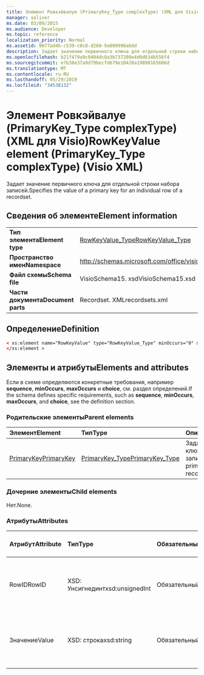 ```yaml
---
title: Элемент Ровкэйвалуе (PrimaryKey_Type complexType) (XML для Visio)
manager: soliver
ms.date: 03/09/2015
ms.audience: Developer
ms.topic: reference
localization_priority: Normal
ms.assetid: 9077ad4b-c539-c0c8-d268-9a009990abdd
description: Задает значение первичного ключа для отдельной строки набора записей.
ms.openlocfilehash: b21f479a9c0404dc8a3b737208e4d0d634b556f4
ms.sourcegitcommit: e7b38e37a9d79becfd679e10420a19890165606d
ms.translationtype: MT
ms.contentlocale: ru-RU
ms.lasthandoff: 05/29/2019
ms.locfileid: "34538132"
---
```

# <a name="rowkeyvalue-element-primarykey_type-complextype-visio-xml"></a><span data-ttu-id="6a5c6-103">Элемент Ровкэйвалуе (PrimaryKey_Type complexType) (XML для Visio)</span><span class="sxs-lookup"><span data-stu-id="6a5c6-103">RowKeyValue element (PrimaryKey_Type complexType) (Visio XML)</span></span>

<span data-ttu-id="6a5c6-104">Задает значение первичного ключа для отдельной строки набора записей.</span><span class="sxs-lookup"><span data-stu-id="6a5c6-104">Specifies the value of a primary key for an individual row of a recordset.</span></span>
  
## <a name="element-information"></a><span data-ttu-id="6a5c6-105">Сведения об элементе</span><span class="sxs-lookup"><span data-stu-id="6a5c6-105">Element information</span></span>

|||
|:-----|:-----|
|<span data-ttu-id="6a5c6-106">**Тип элемента**</span><span class="sxs-lookup"><span data-stu-id="6a5c6-106">**Element type**</span></span> <br/> |[<span data-ttu-id="6a5c6-107">RowKeyValue_Type</span><span class="sxs-lookup"><span data-stu-id="6a5c6-107">RowKeyValue_Type</span></span>](rowkeyvalue_type-complextypevisio-xml.md) <br/> |
|<span data-ttu-id="6a5c6-108">**Пространство имен**</span><span class="sxs-lookup"><span data-stu-id="6a5c6-108">**Namespace**</span></span> <br/> |http://schemas.microsoft.com/office/visio/2012/main  <br/> |
|<span data-ttu-id="6a5c6-109">**Файл схемы**</span><span class="sxs-lookup"><span data-stu-id="6a5c6-109">**Schema file**</span></span> <br/> |<span data-ttu-id="6a5c6-110">VisioSchema15. xsd</span><span class="sxs-lookup"><span data-stu-id="6a5c6-110">VisioSchema15.xsd</span></span>  <br/> |
|<span data-ttu-id="6a5c6-111">**Части документа**</span><span class="sxs-lookup"><span data-stu-id="6a5c6-111">**Document parts**</span></span> <br/> |<span data-ttu-id="6a5c6-112">Recordset. XML</span><span class="sxs-lookup"><span data-stu-id="6a5c6-112">recordsets.xml</span></span>  <br/> |
   
## <a name="definition"></a><span data-ttu-id="6a5c6-113">Определение</span><span class="sxs-lookup"><span data-stu-id="6a5c6-113">Definition</span></span>

```XML
< xs:element name="RowKeyValue" type="RowKeyValue_Type" minOccurs="0" maxOccurs="unbounded" >
</xs:element >
```

## <a name="elements-and-attributes"></a><span data-ttu-id="6a5c6-114">Элементы и атрибуты</span><span class="sxs-lookup"><span data-stu-id="6a5c6-114">Elements and attributes</span></span>

<span data-ttu-id="6a5c6-115">Если в схеме определяются конкретные требования, например **sequence**, **minOccurs**, **maxOccurs** и **choice**, см. раздел определений.</span><span class="sxs-lookup"><span data-stu-id="6a5c6-115">If the schema defines specific requirements, such as **sequence**, **minOccurs**, **maxOccurs**, and **choice**, see the definition section.</span></span> 
  
### <a name="parent-elements"></a><span data-ttu-id="6a5c6-116">Родительские элементы</span><span class="sxs-lookup"><span data-stu-id="6a5c6-116">Parent elements</span></span>

|<span data-ttu-id="6a5c6-117">**Элемент**</span><span class="sxs-lookup"><span data-stu-id="6a5c6-117">**Element**</span></span>|<span data-ttu-id="6a5c6-118">**Тип**</span><span class="sxs-lookup"><span data-stu-id="6a5c6-118">**Type**</span></span>|<span data-ttu-id="6a5c6-119">**Описание**</span><span class="sxs-lookup"><span data-stu-id="6a5c6-119">**Description**</span></span>|
|:-----|:-----|:-----|
|[<span data-ttu-id="6a5c6-120">PrimaryKey</span><span class="sxs-lookup"><span data-stu-id="6a5c6-120">PrimaryKey</span></span>](primarykey-element-datarecordset_type-complextypevisio-xml.md) <br/> |[<span data-ttu-id="6a5c6-121">PrimaryKey_Type</span><span class="sxs-lookup"><span data-stu-id="6a5c6-121">PrimaryKey_Type</span></span>](primarykey_type-complextypevisio-xml.md) <br/> |<span data-ttu-id="6a5c6-122">Задает первичный ключ набора записей.</span><span class="sxs-lookup"><span data-stu-id="6a5c6-122">Specifies a primary key of a recordset.</span></span>  <br/> |
   
### <a name="child-elements"></a><span data-ttu-id="6a5c6-123">Дочерние элементы</span><span class="sxs-lookup"><span data-stu-id="6a5c6-123">Child elements</span></span>

<span data-ttu-id="6a5c6-124">Нет.</span><span class="sxs-lookup"><span data-stu-id="6a5c6-124">None.</span></span>
  
### <a name="attributes"></a><span data-ttu-id="6a5c6-125">Атрибуты</span><span class="sxs-lookup"><span data-stu-id="6a5c6-125">Attributes</span></span>

|<span data-ttu-id="6a5c6-126">**Атрибут**</span><span class="sxs-lookup"><span data-stu-id="6a5c6-126">**Attribute**</span></span>|<span data-ttu-id="6a5c6-127">**Тип**</span><span class="sxs-lookup"><span data-stu-id="6a5c6-127">**Type**</span></span>|<span data-ttu-id="6a5c6-128">**Обязательный**</span><span class="sxs-lookup"><span data-stu-id="6a5c6-128">**Required**</span></span>|<span data-ttu-id="6a5c6-129">**Описание**</span><span class="sxs-lookup"><span data-stu-id="6a5c6-129">**Description**</span></span>|<span data-ttu-id="6a5c6-130">**Возможные значения**</span><span class="sxs-lookup"><span data-stu-id="6a5c6-130">**Possible values**</span></span>|
|:-----|:-----|:-----|:-----|:-----|
|<span data-ttu-id="6a5c6-131">RowID</span><span class="sxs-lookup"><span data-stu-id="6a5c6-131">RowID</span></span>  <br/> |<span data-ttu-id="6a5c6-132">XSD: Унсигнединт</span><span class="sxs-lookup"><span data-stu-id="6a5c6-132">xsd:unsignedInt</span></span>  <br/> |<span data-ttu-id="6a5c6-133">Обязательный</span><span class="sxs-lookup"><span data-stu-id="6a5c6-133">required</span></span>  <br/> |<span data-ttu-id="6a5c6-134">Уникальное значение, идентифицирующее строку в наборе записей.</span><span class="sxs-lookup"><span data-stu-id="6a5c6-134">A unique value that identifies a row of a recordset.</span></span>  <br/> |<span data-ttu-id="6a5c6-135">Значения типа XSD: Унсигнединт.</span><span class="sxs-lookup"><span data-stu-id="6a5c6-135">Values of the xsd:unsignedInt type.</span></span>  <br/> |
|<span data-ttu-id="6a5c6-136">Значение</span><span class="sxs-lookup"><span data-stu-id="6a5c6-136">Value</span></span>  <br/> |<span data-ttu-id="6a5c6-137">XSD: строка</span><span class="sxs-lookup"><span data-stu-id="6a5c6-137">xsd:string</span></span>  <br/> |<span data-ttu-id="6a5c6-138">Обязательный</span><span class="sxs-lookup"><span data-stu-id="6a5c6-138">required</span></span>  <br/> |<span data-ttu-id="6a5c6-139">Значение первичного ключа для этой строки набора записей.</span><span class="sxs-lookup"><span data-stu-id="6a5c6-139">The value of the primary key for this row of the recordset.</span></span>  <br/> |<span data-ttu-id="6a5c6-140">Значения типа String: XSD.</span><span class="sxs-lookup"><span data-stu-id="6a5c6-140">Values of the xsd:string type.</span></span>  <br/> |
   

